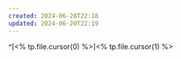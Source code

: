 ```yaml
---
created: 2024-06-20T22:18
updated: 2024-06-20T22:19
---
```

^[<% tp.file.cursor(0) %>]<% tp.file.cursor(1) %>